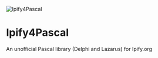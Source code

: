 ![Ipify4Pascal](https://github.com/rafael-figueiredo-alves/Ipify4Pascal/assets/58051735/14973afb-dde7-4176-bb6a-7d1aaa384edb)

# Ipify4Pascal
 An unofficial Pascal library (Delphi and Lazarus) for Ipify.org
